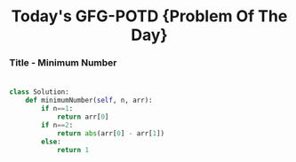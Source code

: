 <h1 align="center">Today's GFG-POTD {Problem Of The Day}</h1>

### Title - Minimum Number<br><br>

```python
class Solution:
    def minimumNumber(self, n, arr):
        if n==1:
            return arr[0]
        if n==2:
            return abs(arr[0] - arr[1])
        else:
            return 1
```
